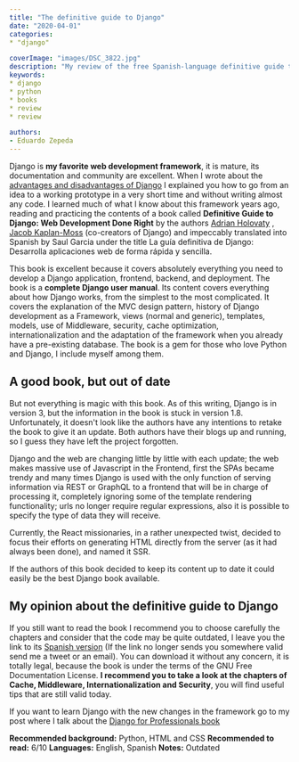 ```yaml
---
title: "The definitive guide to Django"
date: "2020-04-01"
categories:
* "django"

coverImage: "images/DSC_3822.jpg"
description: "My review of the free Spanish-language definitive guide to Django from the book. The definitive guide to Django, by the co-creators of Django".
keywords:
* django
* python
* books
* review
* review

authors:
- Eduardo Zepeda
---
```


Django is **my favorite web development framework**, it is mature, its documentation and community are excellent. When I wrote about the [advantages and disadvantages of Django](/why-you-should-use-django-framework/) I explained you how to go from an idea to a working prototype in a very short time and without writing almost any code. I learned much of what I know about this framework years ago, reading and practicing the contents of a book called **Definitive Guide to Django: Web Development Done Right** by the authors [Adrian Holovaty](http://www.holovaty.com/) , [Jacob Kaplan-Moss](https://jacobian.org/) (co-creators of Django) and impeccably translated into Spanish by Saul Garcia under the title La guía definitiva de Django: Desarrolla aplicaciones web de forma rápida y sencilla.

This book is excellent because it covers absolutely everything you need to develop a Django application, frontend, backend, and deployment. The book is a **complete Django user manual**. Its content covers everything about how Django works, from the simplest to the most complicated. It covers the explanation of the MVC design pattern, history of Django development as a Framework, views (normal and generic), templates, models, use of Middleware, security, cache optimization, internationalization and the adaptation of the framework when you already have a pre-existing database. The book is a gem for those who love Python and Django, I include myself among them.

## A good book, but out of date

But not everything is magic with this book. As of this writing, Django is in version 3, but the information in the book is stuck in version 1.8. Unfortunately, it doesn't look like the authors have any intentions to retake the book to give it an update. Both authors have their blogs up and running, so I guess they have left the project forgotten.

Django and the web are changing little by little with each update; the web makes massive use of Javascript in the Frontend, first the SPAs became trendy and many times Django is used with the only function of serving information via REST or GraphQL to a frontend that will be in charge of processing it, completely ignoring some of the template rendering functionality; urls no longer require regular expressions, also it is possible to specify the type of data they will receive.

Currently, the React missionaries, in a rather unexpected twist, decided to focus their efforts on generating HTML directly from the server (as it had always been done), and named it SSR.

If the authors of this book decided to keep its content up to date it could easily be the best Django book available.

## My opinion about the definitive guide to Django

If you still want to read the book I recommend you to choose carefully the chapters and consider that the code may be quite outdated, I leave you the link to its [Spanish version](http://bibing.us.es/proyectos/abreproy/12051/fichero/libros%252Flibro-django.pdf) (If the link no longer sends you somewhere valid send me a tweet or an email). You can download it without any concern, it is totally legal, because the book is under the terms of the GNU Free Documentation License. **I recommend you to take a look at the chapters of Cache, Middleware, Internationalization and Security**, you will find useful tips that are still valid today.

If you want to learn Django with the new changes in the framework go to my post where I talk about the [Django for Professionals book](/resena-de-django-for-professionals/)

****Recommended background:**** Python, HTML and CSS
**Recommended to read:** 6/10
**Languages:** English, Spanish
**Notes:** Outdated